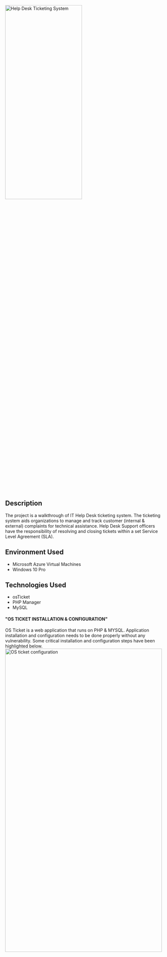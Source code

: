 <img src="https://i.imgur.com/kkwbHsi.jpg" height="40%" width="70%" alt="Help Desk Ticketing System"/>
<h2>Description</h2>
The project is a walkthrough of IT Help Desk ticketing system. The ticketing system aids organizations to manage and track customer (internal & external) complaints for technical assistance. Help Desk Support officers have the responsibility of resolving and closing tickets within a set Service Level Agreement (SLA).
<br />
<h2>Environment Used </h2>
<ul>
  <li>Microsoft Azure Virtual Machines</li>
  <li>Windows 10 Pro</li>
</ul> 
<h2>Technologies Used</h2>
<ul>
  <li>osTicket</li>
  <li>PHP Manager</li>
  <li>MySQL</li>
</ul> 
<h4><b>"OS TICKET INSTALLATION & CONFIGURATION"</b></h4>
OS Ticket is a web application that runs on PHP & MYSQL. Application installation and configuration needs to be done properly without any vulnerability. Some critical installation and configuration steps have been highlighted below.
<br/>
<img src="https://i.imgur.com/fa0fNDm.jpg" height="50%" width="100%" alt="OS ticket configuration"/>
<img src="https://i.imgur.com/yZtYUuG.png" height="50%" width="100%" alt="OS ticket configuration"/>
<img src="https://i.imgur.com/b2wAX63.png" height="40%" width="70%" alt="OS ticket configuration"/>
Correct <b>File Permission</b> during installation is important to avoid configuration error.
<img src="https://i.imgur.com/D11Ilyv.png" height="40%" width="70%" alt="OS ticket file permission"/>
<img src="https://i.imgur.com/uNV3VXu.png" height="40%" width="70%" alt="OS ticket file permission"/>
<b>osTicket</b> roles administration, Users Access and SLAs creation.
<img src="https://i.imgur.com/ap8RH2h.png" height="40%" width="70%" alt="OS Ticket Role creation"/>
<img src="https://i.imgur.com/L5Jx5dQ.png" height="40%" width="70%" alt="OS Ticket Role creation"/>
<b>osTicket creation, flow and ticket closure</b>.
<img src="https://i.imgur.com/ZdSLmRu.png" height="40%" width="70%" alt="OS Ticket open status"/>
